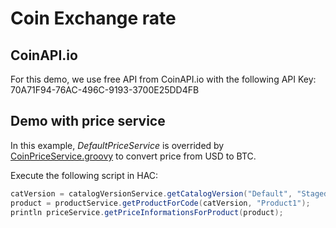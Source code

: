 # Coin Exchange rate

## CoinAPI.io

For this demo, we use free API from CoinAPI.io with the following API Key: 70A71F94-76AC-496C-9193-3700E25DD4FB

## Demo with price service
In this example, _DefaultPriceService_ is overrided by [CoinPriceService.groovy](/helloworld/src/main/groovy/CoinPriceService.groovy) to convert price from USD to BTC.

Execute the following script in HAC:

```groovy
catVersion = catalogVersionService.getCatalogVersion("Default", "Staged");
product = productService.getProductForCode(catVersion, "Product1");
println priceService.getPriceInformationsForProduct(product);
```
